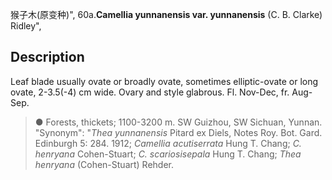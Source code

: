 猴子木(原变种)",
60a.**Camellia yunnanensis var. yunnanensis** (C. B. Clarke) Ridley",

## Description
Leaf blade usually ovate or broadly ovate, sometimes elliptic-ovate or long ovate, 2-3.5(-4) cm wide. Ovary and style glabrous. Fl. Nov-Dec, fr. Aug-Sep.

> ●  Forests, thickets; 1100-3200 m. SW Guizhou, SW Sichuan, Yunnan.
  "Synonym": "*Thea yunnanensis* Pitard ex Diels, Notes Roy. Bot. Gard. Edinburgh 5: 284. 1912; *Camellia acutiserrata* Hung T. Chang; *C. henryana* Cohen-Stuart; *C. scariosisepala* Hung T. Chang; *Thea henryana* (Cohen-Stuart) Rehder.

